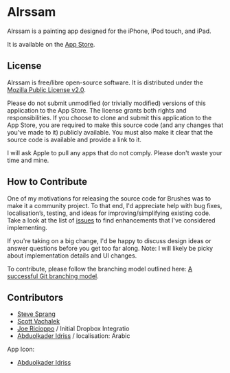 Alrssam
=======

Alrssam is a painting app designed for the iPhone, iPod touch, and iPad.

It is available on the [App Store](https://itunes.apple.com/us/app/alrsam/id911103643?l=ar&ls=1&mt=8).

License
-------

Alrssam is free/libre open-source software. It is distributed under the [Mozilla Public License v2.0](http://mozilla.org/MPL/2.0/).

Please do not submit unmodified (or trivially modified) versions of this application to the App Store. The license grants both rights and responsibilities. If you choose to clone and submit this application to the App Store, you are required to make this source code (and any changes that you've made to it) publicly available. You must also make it clear that the source code is available and provide a link to it.

I will ask Apple to pull any apps that do not comply. Please don't waste your time and mine.

How to Contribute
-----------------

One of my motivations for releasing the source code for Brushes was to make it a community project. To that end, I'd appreciate help with bug fixes, localisation’s, testing, and ideas for improving/simplifying existing code. Take a look at the list of [issues](https://github.com/sprang/Brushes/issues) to find enhancements that I've considered implementing.

If you're taking on a big change, I'd be happy to discuss design ideas or answer questions before you get too far along. Note: I will likely be picky about implementation details and UI changes.

To contribute, please follow the branching model outlined here: [A successful Git branching model](http://nvie.com/posts/a-successful-git-branching-model/).

Contributors
------------

* [Steve Sprang](https://github.com/sprang)
* [Scott Vachalek](https://github.com/svachalek)
* [Joe Ricioppo](https://github.com/joericioppo) / Initial Dropbox Integratio
* [Abduolkader Idriss](https://github.com/zaxf) / localisation: Arabic 


App Icon:

* [Abduolkader Idriss](https://twitter.com/RoyalIdr)
